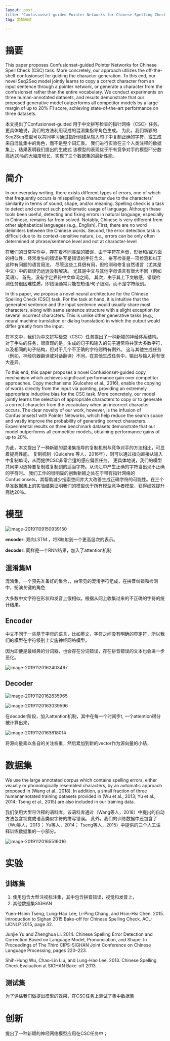 ```yaml
---
layout: post
title: "Confusionset-guided Pointer Networks for Chinese Spelling Check"
tag: 文献阅读

---
```


# 摘要

This paper proposes Confusionset-guided Pointer Networks for Chinese Spell Check (CSC) task. More concretely, our approach utilizes the off-the-shelf confusionset for guiding the character generation. To this end, our novel Seq2Seq model jointly learns to copy a correct character from an input sentence through a pointer network, or generate a character from the confusionset rather than the entire vocabulary. We conduct experiments on three human-annotated datasets, and results demonstrate that our proposed generative model outperforms all competitor models by a large margin of up to 20% F1 score, achieving state-of-the-art performance on three datasets.

本文提出了Confusionset-guided 用于中文拼写检查的指针网络（CSC）任务。 更具体地说，我们的方法利用现成的混淆集指导角色生成。 为此，我们新颖的Seq2Seq模型可以共同学习通过指针网络从输入句子中复制正确的字符，或生成来自混乱集中的角色，而不是整个词汇表。 我们进行实验在三个人类注释的数据集上，结果表明我们提出的生成式
该模型的表现优于所有竞争对手的模型F1分数高达20％的大幅度增长，实现了三个数据集的最新性能。

# 简介

In our everyday writing, there exists different types of errors, one of which that frequently occurs is misspelling a character due to the characters’ similarity in terms of sound, shape, and/or meaning. Spelling check is a task to detect and correct such problematic usage of language. Although these tools been useful, detecting and fixing errors in natural language, especially in Chinese, remains far from solved. Notably, Chinese is very different from other alphabetical languages (e.g., English). First, there are no word delimiters between the Chinese words. Second, the error detection task is difficult due to its context-sensitive nature, i.e., errors can be only often determined at phrase/sentence level and not at character-level

在我们的日常写作中，存在着不同类型的错误，由于字符在声音，形状和/或方面的相似性，经常发生的错误拼写是错误的字符含义。 拼写检查是一项检测和纠正这种有问题的语言用法。 尽管这些工具很有用，但检测和修复自然语言（尤其是中文）中的错误仍远远没有解决。 尤其是中文与其他字母语言有很大不同（例如英语）。 首先，没有字定界符中文单词之间。 其次，由于其上下文敏感，错误检测任务很困难性质，即错误通常只能在短语/句子级别，而不是字符级别。

In this paper, we propose a novel neural architecture for the Chinese Spelling Check (CSC) task. For the task at hand, it is intuitive that the generated sentence and the input sentence would usually share most characters, along with same sentence structure with a slight exception for several incorrect characters. This is unlike other generative tasks (e.g., neural machine translation or dialog translation) in which the output would differ greatly from the input.

在本文中，我们为中文拼写检查（CSC）任务提出了一种新颖的神经体系结构。 对于手头的任务，很直观的是，生成的句子和输入的句子通常将共享大多数字符，以及相同的句子结构，但对于几个不正确的字符则稍有例外。 这与其他生成任务（例如，神经机器翻译或对话翻译）不同，在其他生成任务中，输出与输入将有很大差异。

To this end, this paper proposes a novel Confusionset-guided copy mechanism which achieves significant performance gain over competitor approaches. Copy mechanisms (Gulcehre et al., 2016), enable the copying of words directly from the input via pointing, providing an extremely appropriate inductive bias for the CSC task. More concretely, our model jointly learns the selection of appropriate characters to copy or to generate a correct character from the vocabulary when an incorrect character occurs. The clear novelty of our work, however, is the infusion of Confusionsets1 with Pointer Networks, which help reduce the search space and vastly improve the probability of generating correct characters. Experimental results on three benchmark datasets demonstrate that our model outperforms all competitor models, obtaining performance gains of up to 20%.

为此，本文提出了一种新颖的混淆集指导的复制机制与竞争对手的方法相比，可显着提高性能。 复制机制（Gulcehre
等人，2016年），则可以通过指向直接从输入中复制单词，从而提供CSC非常合适的感应偏置任务。 更具体地说，我们的模型共同学习选择要复制或复制到的适当字符。从词汇中产生正确的字符当出现不正确的字符时。 我们工作的很明显的创新新颖之处在于带有指针网络的Confusionsets，其帮助减少搜索空间并大大改善生成正确字符的可能性。在三个基准数据集上的实验结果证明我们的模型优于所有模型竞争者模型，获得绩效提升高达20％。

# **模型**

![image-20191109150939150](../yaolinxia.github.io/img/image-20191109150939150.png)

**encoder:** 双向LSTM ，将X映射到一个更高层次的表示。

**decoder:** 同样是一个RNN结果，加入了attention机制

## 混淆集M

混淆集，一个预先准备好的集合，，由常见的混淆字符组成，在拼音纠错和检测中，扮演关键的角色

大多数中文字符在形状和发音上很相似。根据从网上收集过来的不正确的字符的统计结果。

## **Encoder**

中文不同于一些基于字母的语言，比如英文，字符之间没有明确的界定符，所以我们的模型在字符级别上实施神经网络模型。

因为即便是最经典的分词器，也会存在分词错误，存在拼音错误的文本也会进一步恶化。

![image-20191120162403497](../yaolinxia.github.io/img/image-20191120162403497.png)

## **Decoder**

![image-20191120162835965](../yaolinxia.github.io/img/image-20191120162835965.png)

![image-20191120163039596](../yaolinxia.github.io/img/image-20191120163039596.png)

在decoder阶段，加入attention机制，其中在每一个时间步t, 一个attention得分被计算出来，

![image-20191120163618014](../yaolinxia.github.io/img/image-20191120163618014.png)



将源向量乘以各自的关注权重，然后累加到新的vector作为源向量的小结，

# **数据集**

We use the large annotated corpus which contains spelling errors, either visually or phonologically resembled characters, by an automatic approach proposed in (Wang et al., 2018). In addition, a small fraction of three humanannotated training datasets provided in (Wu et al., 2013; Yu et al., 2014; Tseng et al., 2015) are also included in our training data.

我们使用大型带注释的语料库，该语料库通过（Wang等人，2018）中提出的自动方法包含视觉或语音类似字符的拼写错误。 此外，我们的训练数据中还包含了（Wu等人，2013； Yu等人，2014； Tseng等人，2015）中提供的三个人工注释训练数据集的一小部分。

![image-20191120165516016](../yaolinxia.github.io/img/image-20191120165516016.png)

# **实验**

## **训练集**

1. 使用包含大型注视标注集，其中包含拼音错误，视觉和发音上，
2. 其他数据集SIGHAN

Yuen-Hsien Tseng, Lung-Hao Lee, Li-Ping Chang, and Hsin-Hsi Chen. 2015. Introduction to Sighan 2015 Bake-off for Chinese Spelling Check. ACL-IJCNLP 2015, page 32.

Junjie Yu and Zhenghua Li. 2014. Chinese Spelling Error Detection and Correction Based on Language Model, Pronunciation, and Shape. In Proceedings of The Third CIPS-SIGHAN Joint Conference on Chinese Language Processing, pages 220–223.

Shih-Hung Wu, Chao-Lin Liu, and Lung-Hao Lee. 2013. Chinese Spelling Check Evaluation at SIGHAN Bake-off 2013.

## **测试集**

为了评估我们做提出模型的效果，在CSC任务上测试了集中数据集



# **创新**

提出了一种新颖的神经网络模型应用在CSC任务中；

